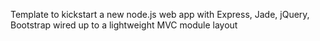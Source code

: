 Template to kickstart a new node.js web app with Express, Jade, jQuery, Bootstrap wired up to a lightweight MVC module layout